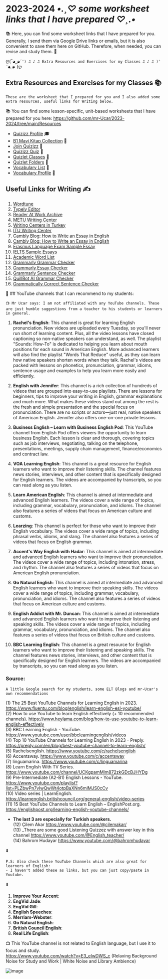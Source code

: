 # 2023-2024   *•.¸♡ some worksheet links that I have prepared ♡¸.•*


📚 Here, you can find some worksheet links that I have prepared for you. Generally, I send them via Google Drive links or emails, but it is also convenient to save them here on GitHub. Therefore, when needed, you can revise and study them. 📝

ღ(¯`◕‿◕´¯) ♫ ♪ ♫ Extra Resources and Exercises for my Classes ♫ ♪ ♫ )¯´◕‿◕`¯(ღ
## Extra Resources and Exercises for my Classes 📚
 ``These are the worksheet that I prepared for you and I also added some extra resources, useful links for Writing below.``

 📚 You can find some lesson-specific, unit-based worksheets that I have prepared for you here: https://github.com/mr-Ucar/2023-2024/tree/main/Resources

- [Quizizz Profile](https://quizizz.com/profile/5fe0a986ef25c1001ba68262?section=library) 🎓
- [B1 Mavi Kitap Collection](https://quizizz.com/admin/my-library/collections/5fe43e2f6ec711001c9da551) 📘
- [Join Quizizz](https://quizizz.com/join?gc=71792793) 🤝
- [Quizizz Quiz](https://quizizz.com/admin/quiz/63e12637b34b8a001f73d594) 📝
- [Quizlet Classes](https://quizlet.com/myonline_repo/classes) 🏫
- [Quizlet Folders](https://quizlet.com/myonline_repo/folders) 📁
- [Vocabulary List](https://www.vocabulary.com/lists/1418074) 📖
- [Vocabulary Profile](https://www.vocabulary.com/profiles/A0FYQKL0CCYKLC) 👤


## Useful Links for Writing ✍️

1. [Wordtune](https://www.wordtune.com/)
2. [Typely Editor](https://editor.typely.com/)
3. [Reader At Work Archive](https://web.archive.org/pdf/search/%22Reader%20At%20Work%22)
4. [METU Writing Center](https://awc.metu.edu.tr/)
5. [Writing Centers in Turkey](https://awc.metu.edu.tr/en/writing-centers-turkey)
6. [ITU Writing Center](https://writing.itu.edu.tr/?page_id=19)
7. [Cambly Blog: How to Write an Essay in English](https://blog.cambly.com/tr/ingilizce-essay-nasil-yazilir/)
8. [Cambly Blog: How to Write an Essay in English](https://blog.cambly.com/tr/ingilizce-essay-nasil-yazilir/)
9. [Erasmus Language Exam Sample Essay](https://erasmus.yasar.edu.tr/wp-content/uploads/2014/01/ERASMUS-LANGUAGE-EXAM-Writing-Sample-Essay.pdf)
10. [IELTS Sample Essays](https://www.ieltsbuddy.com/ielts-sample-essays.html)
11. [Academic Word List](https://www.ieltsbuddy.com/academic-word-list.html)
12. [Grammarly Grammar Checker](https://www.grammarly.com/grammar-check)
13. [Grammarly Essay Checker](https://www.grammarly.com/essay-checker)
14. [Grammarly Sentence Checker](https://www.grammarly.com/sentence-checker)
15. [QuillBot AI Grammar Checker](https://quillbot.com/grammar-check)
16. [Grammatically Correct Sentence Checker](https://www.sentencechecker.org/grammatically-correct-sentence-checker)

👋  ## YouTube channels that I can recommend to my students:

````📺 Mr Ucar says: I am not affiliated with any YouTube channels. These are just humble suggestions from a teacher to his students or learners in general.````

1. **Rachel's English**: This channel is great for learning English pronunciation. New videos are uploaded every Tuesday, so you'll never run short of learning content. Plus, all the video lessons have closed captioning so non-native speakers can understand, as well. The playlist "Sounds: How-To" is dedicated to helping you learn about mouth positions for each sound in American English. More advanced learners will also find the playlist "Words That Reduce" useful, as they can learn how native speakers shorten words when they talk. Rachel's videos are packed with lessons on phonetics, pronunciation, grammar, idioms, sentence usage and examples to help you learn more easily and efficiently. 

2. **English with Jennifer**: This channel is a rich collection of hundreds of videos that are grouped into easy-to-use playlists. There are lessons for beginners, tips to improve your writing in English, grammar explanations and much more. What makes these videos stand out among the rest is the fresh and simple presentation and the special focus on pronunciation. There are no scripts or actors—just real, native speakers of American English. Jennifer also offers one-on-one private lessons. 

3. **Business English – Learn with Business English Pod**: This YouTube channel from English Pod offers viewers the opportunity to learn business English. Each lesson is clear and thorough, covering topics such as job interviews, negotiating, talking on the telephone, presentations, meetings, supply chain management, finance/economics and contract law. 

4. **VOA Learning English**: This channel is a great resource for English learners who want to improve their listening skills. The channel features news stories, interviews, and other content that is specifically designed for English learners. The videos are accompanied by transcripts, so you can read along as you listen. 

5. **Learn American English**: This channel is aimed at intermediate and advanced English learners. The videos cover a wide range of topics, including grammar, vocabulary, pronunciation, and idioms. The channel also features a series of videos that focus on American culture and customs. 

6. **Learzing**: This channel is perfect for those who want to improve their English vocabulary. The videos cover a wide range of topics, including phrasal verbs, idioms, and slang. The channel also features a series of videos that focus on English grammar. 

7. **Accent's Way English with Hadar**: This channel is aimed at intermediate and advanced English learners who want to improve their pronunciation. The videos cover a wide range of topics, including intonation, stress, and rhythm. The channel also features a series of videos that focus on American English pronunciation. 

8. **Go Natural English**: This channel is aimed at intermediate and advanced English learners who want to improve their speaking skills. The videos cover a wide range of topics, including grammar, vocabulary, pronunciation, and idioms. The channel also features a series of videos that focus on American culture and customs. 

9. **English Addict with Mr. Duncan**: This channel is aimed at intermediate and advanced English learners who want to improve their listening and speaking skills. The videos cover a wide range of topics, including grammar, vocabulary, pronunciation, and idioms. The channel also features a series of videos that focus on British culture and customs. 

10. **BBC Learning English**: This channel is a great resource for English learners who want to improve their listening and speaking skills. The channel features news stories, interviews, and other content that is specifically designed for English learners. The videos are accompanied by transcripts, so you can read along as you listen. 

### Source: 
````A little Google search for my students, some ELT Blogs and mr-Ucar's own recommendations````

(1) The 25 Best YouTube Channels for Learning English in 2023. https://www.fluentu.com/blog/english/learn-english-esl-youtube/ </br>
(2) How to use YouTube to learn English effectively (+ 10 recommended channels). https://www.heylama.com/blog/how-to-use-youtube-to-learn-english-effectively </br>
(3) BBC Learning English - YouTube. https://www.youtube.com/user/bbclearningenglish/videos </br>
(4) Top 10 YouTube Channels for Learning English in 2023 - Preply. https://preply.com/en/blog/best-youtube-channel-to-learn-english/ </br>
(5) Rachelsenglish. https://www.youtube.com/c/rachelsenglish </br>
(6) Accentsway. https://www.youtube.com/c/accentsway </br>
(7) linguamarina. https://www.youtube.com/c/linguamarina </br>
(8) Learn English With TV Series. https://www.youtube.com/channel/UCKgpamMlm872zkGDcBJHYDg </br>
(9) Pre-Intermediate (A2-B1) English Lessons - YouTube. https://www.youtube.com/playlist?list=PLZbwPn7vIwQwWt4otpBaXNn6mlMJS0cCv </br>
(10) Video series | LearnEnglish. https://learnenglish.britishcouncil.org/general-english/video-series </br>
(11) 15 Best YouTube Channels to Learn English – EnglishPost.org. https://englishpost.org/learning-english-youtube-channels/ </br>
- **The last 3 are especially for Turkish speakers.** </br>
(12) Çilem Akar https://www.youtube.com/@cilemakar/ </br>
(13) _There are some good Listening Quizzez with answer key in this channel https://www.youtube.com/@English_teacher/ </br>
(14) Bahrom Hudayar https://www.youtube.com/@bahromhudayar

:arrow_down:
```` :arrow_down:
P.S: Also check these YouTube Channels which are also great for learners of English:
- I haven't added these as links, but you can just copy/paste in Youtube.
```` 
:arrow_down:
1. **Improve Your Accent**: 
2. **EngVid Jade**: 
3. **EngVid Gill**: 
4. **English Speeches**: 
5. **Merriam-Webster**: 
6. **Go Natural English**: 
7. **British Council English**: 
8. **Real Life English**: 

📺 This YouTube channel is not related to English language, but I use it to focus and study. 
</br> https://www.youtube.com/watch?v=E3_eIwDWS_c  (Relaxing Background Noise for Study and Work | White Noise and Library Ambience) 

![image](https://github.com/mr-Ucar/2023-2024/assets/116120748/789a8df4-473d-4d57-ab59-3254c8dd3d44) </br>
